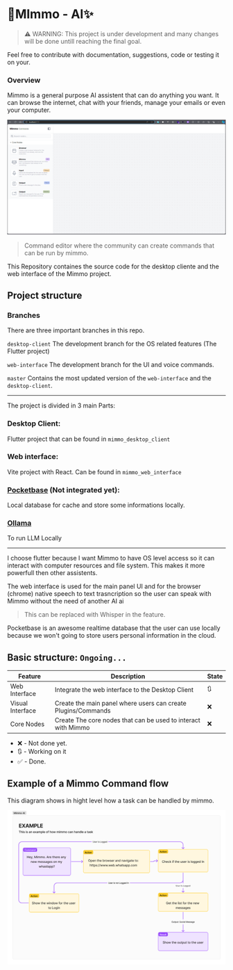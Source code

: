 # 🤖MImmo - AI✨

> ⚠️ WARNING: This project is under development and many changes will be done
> untill reaching the final goal.

Feel free to contribute with documentation, suggestions, code or testing it on
your.

### Overview

Mimmo is a general purpose AI assistent that can do anything you want. It can
browse the internet, chat with your friends, manage your emails or even your
computer.

![Mimmo Web Client Command Editor](screenshots/command_editor_01.png)

> Command editor where the community can create commands that can be run by
> mimmo.

This Repository containes the source code for the desktop cliente and the web
interface of the Mimmo project.

## Project structure

### Branches

There are three important branches in this repo.

`desktop-client` The development branch for the OS related features (The Flutter
project)

`web-interface` The development branch for the UI and voice commands.

`master` Contains the most updated version of the `web-interface` and the
`desktop-client`.

---

The project is divided in 3 main Parts:

### Desktop Client:

Flutter project that can be found in `mimmo_desktop_client`

### Web interface:

Vite project with React. Can be found in `mimmo_web_interface`

### [Pocketbase](https://github.com/pocketbase/pocketbase) (Not integrated yet):

Local database for cache and store some informations locally.

### [Ollama](https://github.com/ollama/ollama)

To run LLM Locally

---

I choose flutter because I want Mimmo to have OS level access so it can interact
with computer resources and file system. This makes it more powerfull then other
assistents.

The web interface is used for the main panel UI and for the browser (chrome)
native speech to text trasncription so the user can speak with Mimmo without the
need of another AI ai

> This can be replaced with Whisper in the feature.

Pocketbase is an awesome realtime database that the user can use locally because
we won't going to store users personal information in the cloud.

## Basic structure: `Ongoing...`

| Feature          | Description                                                   | State |
| ---------------- | ------------------------------------------------------------- | ----- |
| Web Interface    | Integrate the web interface to the Desktop Client             | 🔃    |
| Visual Interface | Create the main panel where users can create Plugins/Commands | ❌    |
| Core Nodes       | Create The core nodes that can be used to interact with Mimmo | ❌    |

- ❌ - Not done yet.
- 🔃 - Working on it
- ✅ - Done.

## Example of a Mimmo Command flow

This diagram shows in hight level how a task can be handled by mimmo.

![Mimmo command flow example](screenshots/command_flow_example.png)

